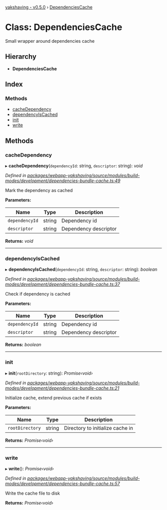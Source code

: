 [yakshaving - v0.5.0](../README.md) › [DependenciesCache](dependenciescache.md)

# Class: DependenciesCache

Small wrapper around dependencies cache

## Hierarchy

* **DependenciesCache**

## Index

### Methods

* [cacheDependency](dependenciescache.md#cachedependency)
* [dependencyIsCached](dependenciescache.md#dependencyiscached)
* [init](dependenciescache.md#init)
* [write](dependenciescache.md#write)

## Methods

###  cacheDependency

▸ **cacheDependency**(`dependencyId`: string, `descriptor`: string): *void*

*Defined in [packages/webapp-yakshaving/source/modules/build-modes/development/dependencies-bundle-cache.ts:49](https://github.com/d-zone-org/d-zone/blob/cd5a088/packages/webapp-yakshaving/source/modules/build-modes/development/dependencies-bundle-cache.ts#L49)*

Mark the dependency as cached

**Parameters:**

Name | Type | Description |
------ | ------ | ------ |
`dependencyId` | string | Dependency id |
`descriptor` | string | Dependency descriptor  |

**Returns:** *void*

___

###  dependencyIsCached

▸ **dependencyIsCached**(`dependencyId`: string, `descriptor`: string): *boolean*

*Defined in [packages/webapp-yakshaving/source/modules/build-modes/development/dependencies-bundle-cache.ts:37](https://github.com/d-zone-org/d-zone/blob/cd5a088/packages/webapp-yakshaving/source/modules/build-modes/development/dependencies-bundle-cache.ts#L37)*

Check if dependency is cached

**Parameters:**

Name | Type | Description |
------ | ------ | ------ |
`dependencyId` | string | Dependency id |
`descriptor` | string | Dependency descriptor  |

**Returns:** *boolean*

___

###  init

▸ **init**(`rootDirectory`: string): *Promise‹void›*

*Defined in [packages/webapp-yakshaving/source/modules/build-modes/development/dependencies-bundle-cache.ts:21](https://github.com/d-zone-org/d-zone/blob/cd5a088/packages/webapp-yakshaving/source/modules/build-modes/development/dependencies-bundle-cache.ts#L21)*

Initialize cache, extend previous cache if exists

**Parameters:**

Name | Type | Description |
------ | ------ | ------ |
`rootDirectory` | string | Directory to initialize cache in  |

**Returns:** *Promise‹void›*

___

###  write

▸ **write**(): *Promise‹void›*

*Defined in [packages/webapp-yakshaving/source/modules/build-modes/development/dependencies-bundle-cache.ts:57](https://github.com/d-zone-org/d-zone/blob/cd5a088/packages/webapp-yakshaving/source/modules/build-modes/development/dependencies-bundle-cache.ts#L57)*

Write the cache file to disk

**Returns:** *Promise‹void›*
